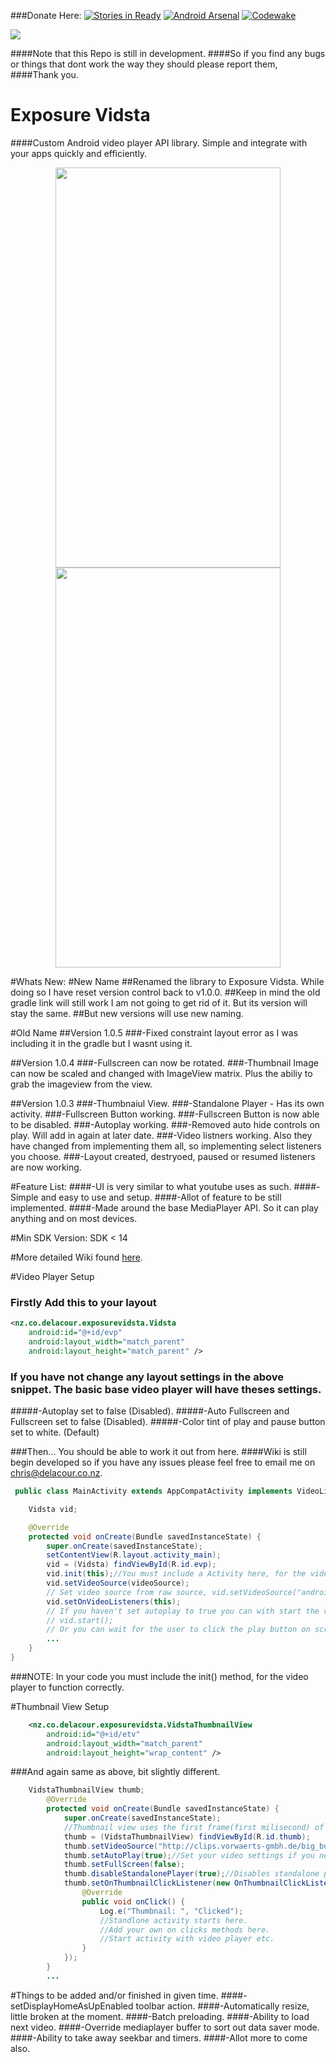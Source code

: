 ###Donate Here: [![Stories in Ready](https://button.flattr.com/flattr-badge-large.png)](https://flattr.com/profile/De-La-Cour)
[![Android Arsenal](https://img.shields.io/badge/Android%20Arsenal-Exposure--Video--Player-green.svg?style=true)](https://android-arsenal.com/details/1/4345)
[![Codewake](https://www.codewake.com/badges/ask_question.svg)](https://www.codewake.com/p/exposure-core)

<a href='https://bintray.com/delacour/maven/exposurevideoplayer?source=watch' alt='Get automatic notifications about new "exposurevideoplayer" versions'><img src='https://www.bintray.com/docs/images/bintray_badge_color.png'></a>

####Note that this Repo is still in development. 
####So if you find any bugs or things that dont work the way they should please report them, 
####Thank you.

# Exposure Vidsta
####Custom Android video player API library. Simple and integrate with your apps quickly and efficiently.


<p align="center">
<img src="https://github.com/UrbanChrisy/Exposure-Video-Player/blob/master/screenshots/screenshot_1.png" height="640px" width="360px">
<img src="https://github.com/UrbanChrisy/Exposure-Video-Player/blob/master/screenshots/screenshot_2.png" height="640px" width="360px"> </p>

#Whats New:
#New Name
##Renamed the library to Exposure Vidsta. While doing so I have reset version control back to v1.0.0.
##Keep in mind the old gradle link will still work I am not going to get rid of it. But its version will stay the same.
##But new versions will use new naming.

#Old Name
##Version 1.0.5
###-Fixed constraint layout error as I was including it in the gradle but I wasnt using it.

##Version 1.0.4
###-Fullscreen can now be rotated.
###-Thumbnail Image can now be scaled and changed with ImageView matrix. Plus the abiliy to grab the imageview from the view.

##Version 1.0.3
###-Thumbnaiul View.
###-Standalone Player - Has its own activity.
###-Fullscreen Button working.
###-Fullscreen Button is now able to be disabled.
###-Autoplay working.
###-Removed auto hide controls on play. Will add in again at later date.
###-Video listners working. Also they have changed from implementing them all, so implementing select listeners you choose.
###-Layout created, destryoed, paused or resumed listeners are now working.

#Feature List:
####-UI is very similar to what youtube uses as such.
####-Simple and easy to use and setup.
####-Allot of feature to be still implemented.
####-Made around the base MediaPlayer API. So it can play anything and on most devices.

#Min SDK Version: SDK < 14

#More detailed Wiki found [here](https://github.com/UrbanChrisy/Exposure-Vidsta/wiki).

#Video Player Setup
### Firstly Add this to your layout

```XML
<nz.co.delacour.exposurevidsta.Vidsta
    android:id="@+id/evp"
    android:layout_width="match_parent"
    android:layout_height="match_parent" />
```
### If you have not change any layout settings in the above snippet. The basic base video player will have theses settings.
#####-Autoplay set to false (Disabled).
#####-Auto Fullscreen and Fullscreen set to false (Disabled).
#####-Color tint of play and pause button set to white. (Default)

###Then... You should be able to work it out from here. 
####Wiki is still begin developed so if you have any issues please feel free to email me on chris@delacour.co.nz.

```Java
 public class MainActivity extends AppCompatActivity implements VideoListeners {

    Vidsta vid;

    @Override
    protected void onCreate(Bundle savedInstanceState) {
        super.onCreate(savedInstanceState);
        setContentView(R.layout.activity_main);
        vid = (Vidsta) findViewById(R.id.evp);
        vid.init(this);//You must include a Activity here, for the video player will not function correctly.
        vid.setVideoSource(videoSource);
        // Set video source from raw source, vid.setVideoSource("android.resource://" + getPackageName() + "/"+R.raw.big_buck_bunny);
        vid.setOnVideoListeners(this);
        // If you haven't set autoplay to true you can with start the video with one of these,
        // vid.start();
        // Or you can wait for the user to click the play button on screen.
        ...
    }
}
```
###NOTE: In your code you must include the init(<YOUR ACTIVITY>) method, for the video player to function correctly.

#Thumbnail View Setup
```XML
    <nz.co.delacour.exposurevidsta.VidstaThumbnailView
        android:id="@+id/etv"
        android:layout_width="match_parent"
        android:layout_height="wrap_content" />
```

###And again same as above, bit slightly different.

```Java
    VidstaThumbnailView thumb;
        @Override
        protected void onCreate(Bundle savedInstanceState) {
            super.onCreate(savedInstanceState);
            //Thumbnail view uses the first frame(first milisecond) of video given as source.
            thumb = (VidstaThumbnailView) findViewById(R.id.thumb);
            thumb.setVideoSource("http://clips.vorwaerts-gmbh.de/big_buck_bunny.mp4");
            thumb.setAutoPlay(true);//Set your video settings if you need them. They carry over the the standalone player.
            thumb.setFullScreen(false);
            thumb.disableStandalonePlayer(true);//Disables standalone player.
            thumb.setOnThumbnailClickListener(new OnThumbnailClickListener() {
                @Override
                public void onClick() {
                    Log.e("Thumbnail: ", "Clicked");
                    //Standlone activity starts here.
                    //Add your own on clicks methods here.
                    //Start activity with video player etc.
                }
            });
        }
        ...
```

#Things to be added and/or finished in given time.
####-setDisplayHomeAsUpEnabled toolbar action.
####-Automatically resize, little broken at the moment.
####-Batch preloading.
####-Ability to load next video.
####-Override mediaplayer buffer to sort out data saver mode.
####-Ability to take away seekbar and timers.
####-Allot more to come also.


